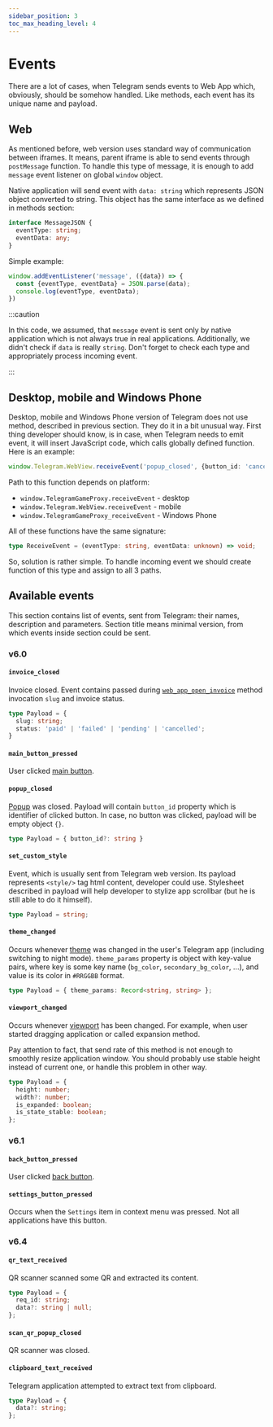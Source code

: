 ```yaml
---
sidebar_position: 3
toc_max_heading_level: 4
---
```


# Events

There are a lot of cases, when Telegram sends events to Web App which,
obviously, should be somehow handled. Like methods, each event has its unique
name and payload.

## Web

As mentioned before, web version uses standard way of communication between
iframes. It means, parent iframe is able to send events through
`postMessage` function. To handle this type of message, it is enough to
add `message` event listener on global `window` object.

Native application will send event with `data: string` which represents JSON
object converted to string. This object has the same interface as we defined in
methods section:

```typescript
interface MessageJSON {
  eventType: string;
  eventData: any;
}
```

Simple example:

```typescript
window.addEventListener('message', ({data}) => {
  const {eventType, eventData} = JSON.parse(data);
  console.log(eventType, eventData);
})
```

:::caution

In this code, we assumed, that `message` event is sent only by native
application which is not always true in real applications. Additionally, we
didn't check if `data` is really `string`. Don't forget to check each type and
appropriately process incoming event.

:::

## Desktop, mobile and Windows Phone

Desktop, mobile and Windows Phone version of Telegram does not use method,
described in previous section. They do it in a bit unusual way. First thing
developer should know, is in case, when Telegram needs to emit event, it will
insert JavaScript code, which calls globally defined function. Here is an
example:

```typescript
window.Telegram.WebView.receiveEvent('popup_closed', {button_id: 'cancel'});
```

Path to this function depends on platform:

- `window.TelegramGameProxy.receiveEvent` - desktop
- `window.Telegram.WebView.receiveEvent` - mobile
- `window.TelegramGameProxy_receiveEvent` - Windows Phone

All of these functions have the same signature:

```typescript
type ReceiveEvent = (eventType: string, eventData: unknown) => void;
```

So, solution is rather simple. To handle incoming event we should create
function of this type and assign to all 3 paths.

## Available events

This section contains list of events, sent from Telegram: their names,
description and parameters. Section title means minimal version, from which
events inside section could be sent.

### v6.0

#### `invoice_closed`

Invoice closed. Event contains passed
during [`web_app_open_invoice`](methods#web_app_open_invoice) method
invocation `slug` and invoice status.

```typescript
type Payload = {
  slug: string;
  status: 'paid' | 'failed' | 'pending' | 'cancelled';
}
```

#### `main_button_pressed`

User clicked [main button](../features/main-button).

#### `popup_closed`

[Popup](../features/popup) was closed. Payload will contain `button_id` property
which is identifier of clicked button. In case, no button was clicked, payload
will be empty object `{}`.

```typescript
type Payload = { button_id?: string }
```

#### `set_custom_style`

Event, which is usually sent from Telegram web version. Its payload represents
`<style/>` tag html content, developer could use. Stylesheet described in
payload will help developer to stylize app scrollbar (but he is still able to do
it himself).

```typescript
type Payload = string;
```

#### `theme_changed`

Occurs whenever [theme](../features/theme) was changed in the user's Telegram
app (including switching to night mode). `theme_params` property is object with
key-value pairs, where key is some key name (`bg_color`, `secondary_bg_color`,
...), and value is its color in `#RRGGBB` format.

```typescript
type Payload = { theme_params: Record<string, string> };
```

#### `viewport_changed`

Occurs whenever [viewport](../features/viewport) has been changed. For example,
when user started dragging application or called expansion method.

Pay attention to fact, that send rate of this method is not enough to smoothly
resize application window. You should probably use stable height instead of
current one, or handle this problem in other way.

```typescript
type Payload = {
  height: number;
  width?: number;
  is_expanded: boolean;
  is_state_stable: boolean;
};
```

### v6.1

#### `back_button_pressed`

User clicked [back button](../features/back-button).

#### `settings_button_pressed`

Occurs when the `Settings` item in context menu was pressed. Not all
applications have this button.

### v6.4

#### `qr_text_received`

QR scanner scanned some QR and extracted its content.

```typescript
type Payload = {
  req_id: string;
  data?: string | null;
};
```

#### `scan_qr_popup_closed`

QR scanner was closed.

#### `clipboard_text_received`

Telegram application attempted to extract text from clipboard.

```typescript
type Payload = {
  data?: string;
};
```